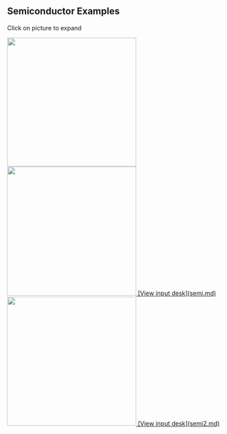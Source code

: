 Semiconductor Examples            
----------------------            

Click on picture to expand        

<a href="/assets/images/len1_expand.jpg"> 
<img height="300" width="300" src="/assets/images/len1.jpg">

<a href="/assets/images/len2_expand.jpg">
<img height="300" width="300" src="/assets/images/len2.jpg">
[View input desk](semi.md)

<a href="/assets/images/sn.mos3d_expand.jpg">
<img height="300" width="300" src="/assets/images/sn.mos3d.jpg">
[View input desk](semi2.md)



 
             
            




